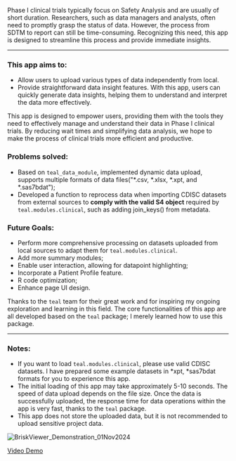 Phase I clinical trials typically focus on Safety Analysis and are usually of short duration. Researchers, such as data managers and analysts, often need to promptly grasp the status of data. However, the process from SDTM to report can still be time-consuming. Recognizing this need, this app is designed to streamline this process and provide immediate insights. 

---

### This app aims to:
- Allow users to upload various types of data independently from local.
- Provide straightforward data insight features. With this app, users can quickly generate data insights, helping them to understand and interpret the data more effectively.

This app is designed to empower users, providing them with the tools they need to effectively manage and understand their data in Phase I clinical trials. By reducing wait times and simplifying data analysis, we hope to make the process of clinical trials more efficient and productive.

### Problems solved:
- Based on `teal_data_module`, implemented dynamic data upload, supports multiple formats of data files("*.csv, *.xlsx, *.xpt, and *.sas7bdat");   
- Developed a function to reprocess data when importing CDISC datasets from external sources to **comply with the valid S4 object** required by `teal.modules.clinical`, such as adding join_keys() from metadata.

### Future Goals:
- Perform more comprehensive processing on datasets uploaded from local sources to adapt them for `teal.modules.clinical`.
- Add more summary modules;
- Enable user interaction, allowing for datapoint highlighting;
- Incorporate a Patient Profile feature.
- R code optimization;
- Enhance page UI design.

Thanks to the `teal` team for their great work and for inspiring my ongoing exploration and learning in this field. The core functionalities of this app are all developed based on the `teal` package; I merely learned how to use this package.

---

### Notes:
- If you want to load `teal.modules.clinical`, please use valid CDISC datasets. I have prepared some example datasets in *xpt, *sas7bdat formats for you to experience this app.
- The initial loading of this app may take approximately 5-10 seconds. The speed of data upload depends on the file size. Once the data is successfully uploaded, the response time for data operations within the app is very fast, thanks to the `teal` package.
- This app does not store the uploaded data, but it is not recommended to upload sensitive project data.

![BriskViewer_Demonstration_01Nov2024](https://github.com/user-attachments/assets/233e18c6-cf66-43ed-bebb-784cd969b2a5)

[Video Demo]( https://drive.google.com/file/d/1p2xS4vLFOQ5JZF8zFA2NBX9JwgyHSPoC/view?usp=sharing)
